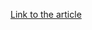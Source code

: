 [Link to the article](https://unit42.paloaltonetworks.com/initial-access-broker-exploits-leaked-machine-keys/)
